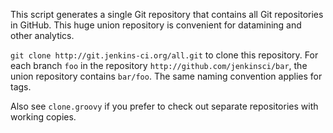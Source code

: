 This script generates a single Git repository that contains all Git repositories in GitHub. This huge union repository is convenient for datamining and other analytics.

`git clone http://git.jenkins-ci.org/all.git` to clone this repository. For each branch `foo` in the repository `http://github.com/jenkinsci/bar`, the union repository contains `bar/foo`. The same naming convention applies for tags.

Also see `clone.groovy` if you prefer to check out separate repositories with working copies.
